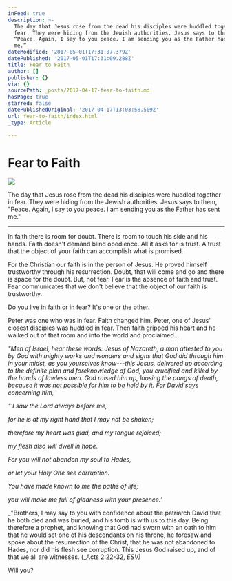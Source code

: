 ```yaml
---
inFeed: true
description: >-
  The day that Jesus rose from the dead his disciples were huddled together in
  fear. They were hiding from the Jewish authorities. Jesus says to them,
  “Peace. Again, I say to you peace. I am sending you as the Father has sent
  me.” 
dateModified: '2017-05-01T17:31:07.379Z'
datePublished: '2017-05-01T17:31:09.288Z'
title: Fear to Faith
author: []
publisher: {}
via: {}
sourcePath: _posts/2017-04-17-fear-to-faith.md
hasPage: true
starred: false
datePublishedOriginal: '2017-04-17T13:03:58.509Z'
url: fear-to-faith/index.html
_type: Article

---
```

# Fear to Faith
![](https://the-grid-user-content.s3-us-west-2.amazonaws.com/db808938-fa34-482b-9156-88c5062f0144.jpg)

The day that Jesus rose from the dead his disciples were huddled together in fear. They were hiding from the Jewish authorities. Jesus says to them, "Peace. Again, I say to you peace. I am sending you as the Father has sent me." 

---

In faith there is room for doubt. There is room to touch his side and his hands. Faith doesn't demand blind obedience. All it asks for is trust. A trust that the object of your faith can accomplish what is promised. 

For the Christian our faith is in the person of Jesus. He proved himself trustworthy through his resurrection. Doubt, that will come and go and there is space for the doubt. But, not fear. Fear is the absence of faith and trust. Fear communicates that we don't believe that the object of our faith is trustworthy. 

Do you live in faith or in fear? It's one or the other. 

Peter was one who was in fear. Faith changed him. Peter, one of Jesus' closest disciples was huddled in fear. Then faith gripped his heart and he walked out of that room and into the world and proclaimed...

_"Men of Israel, hear these words: Jesus of Nazareth, a man attested to you by God with mighty works and wonders and signs that God did through him in your midst, as you yourselves know---this Jesus, delivered up according to the definite plan and foreknowledge of God, you crucified and killed by the hands of lawless men. God raised him up, loosing the pangs of death, because it was not possible for him to be held by it. For David says concerning him,_

_"'I saw the Lord always before me,_

_for he is at my right hand that I may not be shaken;_

_therefore my heart was glad, and my tongue rejoiced;_

_my flesh also will dwell in hope._

_For you will not abandon my soul to Hades,_

_or let your Holy One see corruption._

_You have made known to me the paths of life;_

_you will make me full of gladness with your presence.'_

_"Brothers, I may say to you with confidence about the patriarch David that he both died and was buried, and his tomb is with us to this day. Being therefore a prophet, and knowing that God had sworn with an oath to him that he would set one of his descendants on his throne, he foresaw and spoke about the resurrection of the Christ, that he was not abandoned to Hades, nor did his flesh see corruption. This Jesus God raised up, and of that we all are witnesses. (_Acts 2:22-32, _ESV)_

Will you?